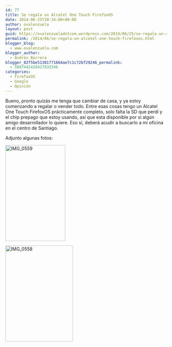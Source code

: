 ```yaml
---
id: 77
title: Se regala un Alcatel One Touch FirefoxOS
date: 2014-06-25T20:34:00+00:00
author: ovalenzuela
layout: post
guid: https://ovalenzueladotcom.wordpress.com/2014/06/25/se-regala-un-alcatel-one-touch-firefoxos
permalink: /2014/06/se-regala-un-alcatel-one-touch-firefoxos.html
blogger_blog:
  - www.ovalenzuela.com
blogger_author:
  - Andrés Barrera
blogger_02f5be51301771664ae7c1c72bf29246_permalink:
  - 5887442428417832546
categories:
  - FirefoxOS
  - Google
  - Opinión
---
```

Bueno, pronto quizás me tenga que cambiar de casa, y ya estoy comenzando a regalar o vender todo. Entre esas cosas tengo un Alcatel One Touch FirefoxOS prácticamente completo, solo falta la SD que perdí y el chip prepago que estoy usando, así que esta disponible por si algún amigo desarrollador lo quiere. Eso sí, deberá acudir a buscarlo a mi oficina en el centro de Santiago.

Adjunto algunas fotos:

[<img src="http://ovalenzuela.com/wp-content/uploads/2014/06/IMG_05591-187x300.jpg" alt="IMG_0559" width="187" height="300" class="alignnone size-medium wp-image-4762" />](http://ovalenzuela.com/wp-content/uploads/2014/06/IMG_05591.jpg)

[<img src="http://ovalenzuela.com/wp-content/uploads/2014/06/IMG_0558-211x300.jpg" alt="IMG_0558" width="211" height="300" class="alignnone size-medium wp-image-4763" />](http://ovalenzuela.com/wp-content/uploads/2014/06/IMG_0558.jpg)
